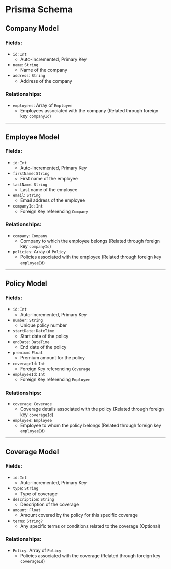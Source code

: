 # Prisma Schema

## Company Model

### Fields:
- `id`: `Int`
  - Auto-incremented, Primary Key
- `name`: `String`
  - Name of the company
- `address`: `String`
  - Address of the company

### Relationships:
- `employees`: Array of `Employee`
  - Employees associated with the company (Related through foreign key `companyId`)

---

## Employee Model

### Fields:
- `id`: `Int`
  - Auto-incremented, Primary Key
- `firstName`: `String`
  - First name of the employee
- `lastName`: `String`
  - Last name of the employee
- `email`: `String`
  - Email address of the employee
- `companyId`: `Int`
  - Foreign Key referencing `Company`

### Relationships:
- `company`: `Company`
  - Company to which the employee belongs (Related through foreign key `companyId`)
- `policies`: Array of `Policy`
  - Policies associated with the employee (Related through foreign key `employeeId`)

---

## Policy Model

### Fields:
- `id`: `Int`
  - Auto-incremented, Primary Key
- `number`: `String`
  - Unique policy number
- `startDate`: `DateTime`
  - Start date of the policy
- `endDate`: `DateTime`
  - End date of the policy
- `premium`: `Float`
  - Premium amount for the policy
- `coverageId`: `Int`
  - Foreign Key referencing `Coverage`
- `employeeId`: `Int`
  - Foreign Key referencing `Employee`

### Relationships:
- `coverage`: `Coverage`
  - Coverage details associated with the policy (Related through foreign key `coverageId`)
- `employee`: `Employee`
  - Employee to whom the policy belongs (Related through foreign key `employeeId`)

---

## Coverage Model

### Fields:
- `id`: `Int`
  - Auto-incremented, Primary Key
- `type`: `String`
  - Type of coverage
- `description`: `String`
  - Description of the coverage
- `amount`: `Float`
  - Amount covered by the policy for this specific coverage
- `terms`: `String?`
  - Any specific terms or conditions related to the coverage (Optional)

### Relationships:
- `Policy`: Array of `Policy`
  - Policies associated with the coverage (Related through foreign key `coverageId`)
